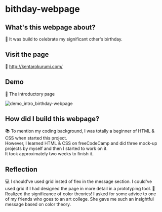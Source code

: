 # bithday-webpage
## What's this webpage about?
🎉 It was build to celebrate my significant other's birthday.

## Visit the page
🎉 http://kentarokurumi.com/ <br>

## Demo
🎉 The introductory page

![demo_intro_birthday-webpage](https://user-images.githubusercontent.com/90857923/163697310-c6aef76c-9536-4d4c-b91c-a25ee126e2c3.gif)

## How did I build this webpage?
📚 To mention my coding background, I was totally a beginner of HTML & CSS when started this project. <br> 
However, I learned HTML & CSS on freeCodeCamp and did three mock-up projects by myself and then I started to work on it. <br>
It took approximately two weeks to finish it.

## Reflection
💻 I should've used grid insted of flex in the message section. I could've used grid if I had designed the page in more detail in a prototyping tool.
🎨 Realized the significance of color theories! I asked for some advice to one of my friends who goes to an art college. She gave me such an insightful message based on color theory.
